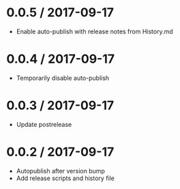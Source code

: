 
0.0.5 / 2017-09-17
==================

  * Enable auto-publish with release notes from History.md

0.0.4 / 2017-09-17
==================

  * Temporarily disable auto-publish

0.0.3 / 2017-09-17
==================

  * Update postrelease

0.0.2 / 2017-09-17
==================

  * Autopublish after version bump
  * Add release scripts and history file
